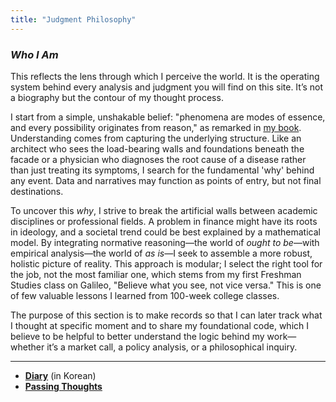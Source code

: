```yaml
---
title: "Judgment Philosophy"
---
```


*<h3> Who I Am </h3>*

This reflects the lens through which I perceive the world. It is the operating system behind every analysis and judgment you will find on this site. It’s not a biography but the contour of my thought process.

I start from a simple, unshakable belief: "phenomena are modes of essence, and every possibility originates from reason," as remarked in [my book][ref1]. Understanding comes from capturing the underlying structure. Like an architect who sees the load-bearing walls and foundations beneath the facade or a physician who diagnoses the root cause of a disease rather than just treating its symptoms, I search for the fundamental 'why' behind any event. Data and narratives may function as points of entry, but not final destinations.

To uncover this *why*, I strive to break the artificial walls between academic disciplines or professional fields. A problem in finance might have its roots in ideology, and a societal trend could be best explained by a mathematical model. By integrating normative reasoning―the world of *ought to be*―with empirical analysis―the world of *as is*―I seek to assemble a more robust, holistic picture of reality. This approach is modular; I select the right tool for the job, not the most familiar one, which stems from my first Freshman Studies class on Galileo, "Believe what you see, not vice versa." This is one of few valuable lessons I learned from 100-week college classes.

The purpose of this section is to make records so that I can later track what I thought at specific moment and to share my foundational code, which I believe to be helpful to better understand the logic behind my work—whether it’s a market call, a policy analysis, or a philosophical inquiry.

[ref1]: https://www.aladin.co.kr/shop/wproduct.aspx?ItemId=285116786

---

- **[Diary][ref2]** (in Korean)
- **[Passing Thoughts][ref3]**

[ref2]: https://snowballassociates.com/ko/diary/
[ref3]: https://snowballassociates.com/passingthoughts/